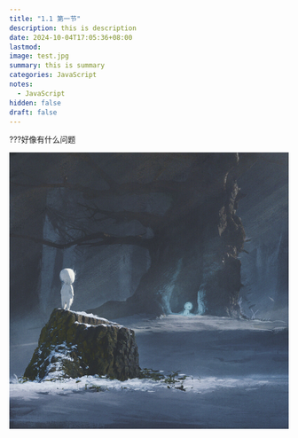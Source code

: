 ```yaml
---
title: "1.1 第一节"
description: this is description
date: 2024-10-04T17:05:36+08:00
lastmod:
image: test.jpg
summary: this is summary
categories: JavaScript
notes:
  - JavaScript
hidden: false
draft: false
---
```


???好像有什么问题

![第一种图片插入方式](test.jpg)

